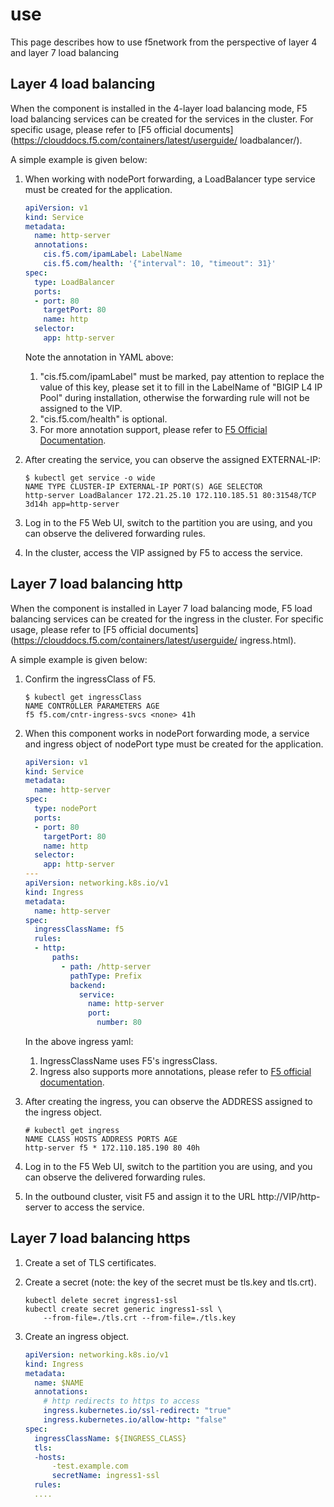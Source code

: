 # use

This page describes how to use f5network from the perspective of layer 4 and layer 7 load balancing

## Layer 4 load balancing

When the component is installed in the 4-layer load balancing mode, F5 load balancing services can be created for the services in the cluster. For specific usage, please refer to [F5 official documents](https://clouddocs.f5.com/containers/latest/userguide/ loadbalancer/).

A simple example is given below:

1. When working with nodePort forwarding, a LoadBalancer type service must be created for the application.

    ```yaml
    apiVersion: v1
    kind: Service
    metadata:
      name: http-server
      annotations:
        cis.f5.com/ipamLabel: LabelName
        cis.f5.com/health: '{"interval": 10, "timeout": 31}'
    spec:
      type: LoadBalancer
      ports:
      - port: 80
        targetPort: 80
        name: http
      selector:
        app: http-server
    ```

    Note the annotation in YAML above:

    1. "cis.f5.com/ipamLabel" must be marked, pay attention to replace the value of this key, please set it to fill in the LabelName of "BIGIP L4 IP Pool" during installation, otherwise the forwarding rule will not be assigned to the VIP.
    2. "cis.f5.com/health" is optional.
    3. For more annotation support, please refer to [F5 Official Documentation](https://clouddocs.f5.com/containers/latest/userguide/loadbalancer/#parameters).

2. After creating the service, you can observe the assigned EXTERNAL-IP:
    
    ```shell
    $ kubectl get service -o wide
    NAME TYPE CLUSTER-IP EXTERNAL-IP PORT(S) AGE SELECTOR
    http-server LoadBalancer 172.21.25.10 172.110.185.51 80:31548/TCP 3d14h app=http-server
    ```

3. Log in to the F5 Web UI, switch to the partition you are using, and you can observe the delivered forwarding rules.

    

    

4. In the cluster, access the VIP assigned by F5 to access the service.

## Layer 7 load balancing http

When the component is installed in Layer 7 load balancing mode, F5 load balancing services can be created for the ingress in the cluster. For specific usage, please refer to [F5 official documents](https://clouddocs.f5.com/containers/latest/userguide/ ingress.html).

A simple example is given below:

1. Confirm the ingressClass of F5.

    ```shell
    $ kubectl get ingressClass
    NAME CONTROLLER PARAMETERS AGE
    f5 f5.com/cntr-ingress-svcs <none> 41h
    ```

2. When this component works in nodePort forwarding mode, a service and ingress object of nodePort type must be created for the application.

    ```yaml
    apiVersion: v1
    kind: Service
    metadata:
      name: http-server
    spec:
      type: nodePort
      ports:
      - port: 80
        targetPort: 80
        name: http
      selector:
        app: http-server
    ---
    apiVersion: networking.k8s.io/v1
    kind: Ingress
    metadata:
      name: http-server
    spec:
      ingressClassName: f5
      rules:
      - http:
          paths:
            - path: /http-server
              pathType: Prefix
              backend:
                service:
                  name: http-server
                  port:
                    number: 80
    ```

    In the above ingress yaml:

    1. IngressClassName uses F5's ingressClass.
    2. Ingress also supports more annotations, please refer to [F5 official documentation](https://clouddocs.f5.com/containers/latest/userguide/ingress.html#supported-ingress-annotations).

3. After creating the ingress, you can observe the ADDRESS assigned to the ingress object.

    ```shell
    # kubectl get ingress
    NAME CLASS HOSTS ADDRESS PORTS AGE
    http-server f5 * 172.110.185.190 80 40h
    ```

4. Log in to the F5 Web UI, switch to the partition you are using, and you can observe the delivered forwarding rules.

   

   

5. In the outbound cluster, visit F5 and assign it to the URL http://VIP/http-server to access the service.

## Layer 7 load balancing https

1. Create a set of TLS certificates.

2. Create a secret (note: the key of the secret must be tls.key and tls.crt).

    ```shell
    kubectl delete secret ingress1-ssl
    kubectl create secret generic ingress1-ssl \
        --from-file=./tls.crt --from-file=./tls.key
    ```

3. Create an ingress object.

    ```yaml
    apiVersion: networking.k8s.io/v1
    kind: Ingress
    metadata:
      name: $NAME
      annotations:
        # http redirects to https to access
        ingress.kubernetes.io/ssl-redirect: "true"
        ingress.kubernetes.io/allow-http: "false"
    spec:
      ingressClassName: ${INGRESS_CLASS}
      tls:
      -hosts:
          -test.example.com
          secretName: ingress1-ssl
      rules:
      ....
    ```